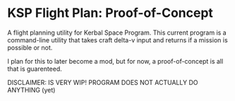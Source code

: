 # KSP Flight Plan: Proof-of-Concept

A flight planning utility for Kerbal Space Program. This current program is a command-line utility that takes craft delta-v input and returns if a mission is possible or not.

I plan for this to later become a mod, but for now, a proof-of-concept is all that is guarenteed.

DISCLAIMER: IS VERY WIP! PROGRAM DOES NOT ACTUALLY DO ANYTHING (yet)
